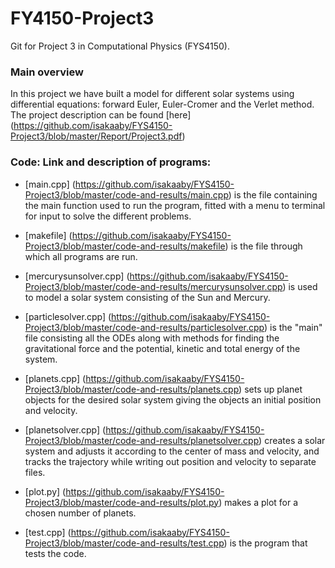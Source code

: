 # FY4150-Project3
Git for Project 3 in Computational Physics (FYS4150).

### Main overview
In this project we have built a model for different solar systems using differential equations: forward Euler, Euler-Cromer and the Verlet method. The project description can be found [here] (https://github.com/isakaaby/FYS4150-Project3/blob/master/Report/Project3.pdf)


### Code: Link and description of programs:
- [main.cpp] (https://github.com/isakaaby/FYS4150-Project3/blob/master/code-and-results/main.cpp) is the file containing the main function used to run the program, fitted with a menu to terminal for input to solve the different problems.

- [makefile] (https://github.com/isakaaby/FYS4150-Project3/blob/master/code-and-results/makefile) is the file through which all programs are run.

- [mercurysunsolver.cpp] (https://github.com/isakaaby/FYS4150-Project3/blob/master/code-and-results/mercurysunsolver.cpp) is used to model a solar system consisting of the Sun and Mercury.

- [particlesolver.cpp] (https://github.com/isakaaby/FYS4150-Project3/blob/master/code-and-results/particlesolver.cpp) is the "main" file consisting all the ODEs along with methods for finding the gravitational force and the potential, kinetic and total energy of the system.

- [planets.cpp] (https://github.com/isakaaby/FYS4150-Project3/blob/master/code-and-results/planets.cpp) sets up planet objects for the desired solar system giving the objects an initial position and velocity.

- [planetsolver.cpp] (https://github.com/isakaaby/FYS4150-Project3/blob/master/code-and-results/planetsolver.cpp) creates a solar system and adjusts it according to the center of mass and velocity, and tracks the trajectory while writing out position and velocity to separate files.

- [plot.py] (https://github.com/isakaaby/FYS4150-Project3/blob/master/code-and-results/plot.py) makes a plot for a chosen number of planets.

- [test.cpp] (https://github.com/isakaaby/FYS4150-Project3/blob/master/code-and-results/test.cpp) is the program that tests the code.
